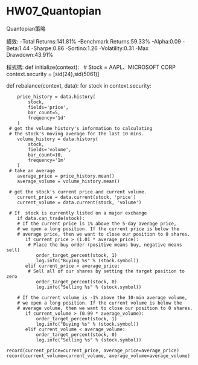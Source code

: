 # HW07_Quantopian
Quantopian策略

績效:
-Total Returns:141.81%
-Benchmark Returns:59.33%
-Alpha:0.09
-Beta:1.44
-Sharpe:0.86
-Sortino:1.26
-Volatility:0.31
-Max Drawdown:43.91%

程式碼:
def initialize(context):
    # Stock = AAPL、MICROSOFT CORP
    context.security = [sid(24),sid(5061)]

def rebalance(context, data):
    for stock in context.security:

        price_history = data.history(
            stock,
            fields='price',
            bar_count=5,
            frequency='1d'
        )
     # get the volume history's information to calculating 
     # the stock's moving average for the last 10 mins.
        volume_history = data.history(
            stock,
            fields='volume',
            bar_count=10,
            frequency='1m'
        )
     # take an average 
        average_price = price_history.mean()
        average_volume = volume_history.mean()
    
     # get the stock's current price and current volume. 
        current_price = data.current(stock, 'price') 
        current_volume = data.current(stock, 'volume')
        
     # If  stock is currently listed on a major exchange
        if data.can_trade(stock):
        # If the current price is 1% above the 5-day average price, 
        # we open a long position. If the current price is below the 
        # average price, then we want to close our position to 0 shares.
           if current_price > (1.01 * average_price):
            # Place the buy order (positive means buy, negative means sell)
               order_target_percent(stock, 1)
               log.info("Buying %s" % (stock.symbol))
           elif current_price < average_price:
            # Sell all of our shares by setting the target position to zero
               order_target_percent(stock, 0)
               log.info("Selling %s" % (stock.symbol))
               
        # If the current volume is -1% above the 10-min average volume, 
        # we open a long position. If the current volume is below the 
        # average volume, then we want to close our position to 0 shares.
           if current_volume > (0.99 * average_volume):
               order_target_percent(stock, 1)
               log.info("Buying %s" % (stock.symbol))
           elif current_volume < average_volume:
               order_target_percent(stock, 0)
               log.info("Selling %s" % (stock.symbol))
                
    record(current_price=current_price, average_price=average_price)
    record(current_volume=current_volume, average_volume=average_volume)
